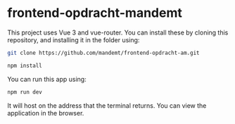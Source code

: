 # frontend-opdracht-mandemt

This project uses Vue 3 and vue-router. You can install these by cloning this repository, and installing it in the folder using:
```sh
git clone https://github.com/mandemt/frontend-opdracht-am.git
```

```sh
npm install
```

You can run this app using:

```sh
npm run dev
```

It will host on the address that the terminal returns. 
You can view the application in the browser.


